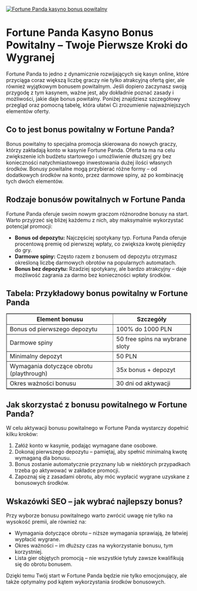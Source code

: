 [![Fortune Panda kasyno bonus powitalny](https://123-caf.pages.dev/gitsignup.png)](https://vrmoo.ru/Bt82HjjY)

<h1>Fortune Panda Kasyno Bonus Powitalny – Twoje Pierwsze Kroki do Wygranej</h1> <p>Fortune Panda to jedno z dynamicznie rozwijających się kasyn online, które przyciąga coraz większą liczbę graczy nie tylko atrakcyjną ofertą gier, ale również wyjątkowym bonusem powitalnym. Jeśli dopiero zaczynasz swoją przygodę z tym kasynem, ważne jest, aby dokładnie poznać zasady i możliwości, jakie daje bonus powitalny. Poniżej znajdziesz szczegółowy przegląd oraz pomocną tabelę, która ułatwi Ci zrozumienie najważniejszych elementów oferty.</p>  <h2>Co to jest bonus powitalny w Fortune Panda?</h2> <p>Bonus powitalny to specjalna promocja skierowana do nowych graczy, którzy zakładają konto w kasynie Fortune Panda. Oferta ta ma na celu zwiększenie ich budżetu startowego i umożliwienie dłuższej gry bez konieczności natychmiastowego inwestowania dużej ilości własnych środków. Bonusy powitalne mogą przybierać różne formy – od dodatkowych środków na konto, przez darmowe spiny, aż po kombinację tych dwóch elementów.</p>  <h2>Rodzaje bonusów powitalnych w Fortune Panda</h2> <p>Fortune Panda oferuje swoim nowym graczom różnorodne bonusy na start. Warto przyjrzeć się bliżej każdemu z nich, aby maksymalnie wykorzystać potencjał promocji:</p>  <ul>   <li><strong>Bonus od depozytu:</strong> Najczęściej spotykany typ. Fortuna Panda oferuje procentową premię od pierwszej wpłaty, co zwiększa kwotę pieniędzy do gry.</li>   <li><strong>Darmowe spiny:</strong> Często razem z bonusem od depozytu otrzymasz określoną liczbę darmowych obrotów na popularnych automatach.</li>   <li><strong>Bonus bez depozytu:</strong> Rzadziej spotykany, ale bardzo atrakcyjny – daje możliwość zagrania za darmo bez konieczności wpłaty środków.</li> </ul>  <h2>Tabela: Przykładowy bonus powitalny w Fortune Panda</h2> <table border="1" cellpadding="8" cellspacing="0">   <thead>     <tr>       <th>Element bonusu</th>       <th>Szczegóły</th>     </tr>   </thead>   <tbody>     <tr>       <td>Bonus od pierwszego depozytu</td>       <td>100% do 1000 PLN</td>     </tr>     <tr>       <td>Darmowe spiny</td>       <td>50 free spins na wybrane sloty</td>     </tr>     <tr>       <td>Minimalny depozyt</td>       <td>50 PLN</td>     </tr>     <tr>       <td>Wymagania dotyczące obrotu (playthrough)</td>       <td>35x bonus + depozyt</td>     </tr>     <tr>       <td>Okres ważności bonusu</td>       <td>30 dni od aktywacji</td>     </tr>   </tbody> </table>  <h2>Jak skorzystać z bonusu powitalnego w Fortune Panda?</h2> <p>W celu aktywacji bonusu powitalnego w Fortune Panda wystarczy dopełnić kilku kroków:</p>  <ol>   <li>Załóż konto w kasynie, podając wymagane dane osobowe.</li>   <li>Dokonaj pierwszego depozytu – pamiętaj, aby spełnić minimalną kwotę wymaganą dla bonusu.</li>   <li>Bonus zostanie automatycznie przyznany lub w niektórych przypadkach trzeba go aktywować w zakładce promocji.</li>   <li>Zapoznaj się z zasadami obrotu, aby móc wypłacić wygrane uzyskane z bonusowych środków.</li> </ol>  <h2>Wskazówki SEO – jak wybrać najlepszy bonus?</h2> <p>Przy wyborze bonusu powitalnego warto zwrócić uwagę nie tylko na wysokość premii, ale również na:</p> <ul>   <li>Wymagania dotyczące obrotu – niższe wymagania sprawiają, że łatwiej wypłacić wygrane.</li>   <li>Okres ważności – im dłuższy czas na wykorzystanie bonusu, tym korzystniej.</li>   <li>Lista gier objętych promocją – nie wszystkie tytuły zawsze kwalifikują się do obrotu bonusem.</li> </ul>  <p>Dzięki temu Twój start w Fortune Panda będzie nie tylko emocjonujący, ale także optymalny pod kątem wykorzystania środków bonusowych.</p>